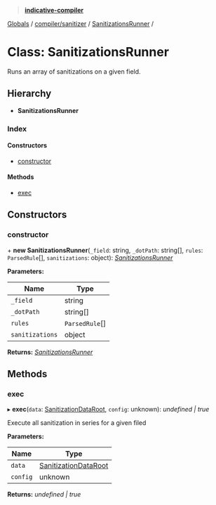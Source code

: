 > **[indicative-compiler](../README.md)**

[Globals](../README.md) / [compiler/sanitizer](../modules/compiler_sanitizer.md) / [SanitizationsRunner](compiler_sanitizer.sanitizationsrunner.md) /

# Class: SanitizationsRunner

Runs an array of sanitizations on a given field.

## Hierarchy

* **SanitizationsRunner**

### Index

#### Constructors

* [constructor](compiler_sanitizer.sanitizationsrunner.md#constructor)

#### Methods

* [exec](compiler_sanitizer.sanitizationsrunner.md#exec)

## Constructors

###  constructor

\+ **new SanitizationsRunner**(`_field`: string, `_dotPath`: string[], `rules`: `ParsedRule`[], `sanitizations`: object): *[SanitizationsRunner](compiler_sanitizer.sanitizationsrunner.md)*

**Parameters:**

Name | Type |
------ | ------ |
`_field` | string |
`_dotPath` | string[] |
`rules` | `ParsedRule`[] |
`sanitizations` | object |

**Returns:** *[SanitizationsRunner](compiler_sanitizer.sanitizationsrunner.md)*

## Methods

###  exec

▸ **exec**(`data`: [SanitizationDataRoot](../modules/compiler_main.md#sanitizationdataroot), `config`: unknown): *undefined | true*

Execute all sanitization in series for a given filed

**Parameters:**

Name | Type |
------ | ------ |
`data` | [SanitizationDataRoot](../modules/compiler_main.md#sanitizationdataroot) |
`config` | unknown |

**Returns:** *undefined | true*